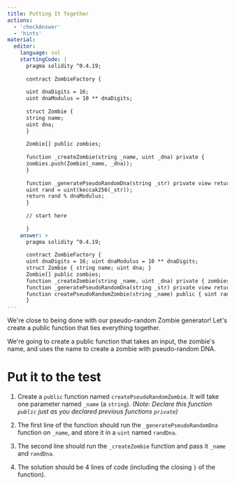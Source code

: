```yaml
---
title: Putting It Together
actions:
  - 'checkAnswer'
  - 'hints'
material:
  editor:
    language: sol
    startingCode: |
      pragma solidity ^0.4.19;
      
      contract ZombieFactory {
      
      uint dnaDigits = 16;
      uint dnaModulus = 10 ** dnaDigits;
      
      struct Zombie {
      string name;
      uint dna;
      }
      
      Zombie[] public zombies;
      
      function _createZombie(string _name, uint _dna) private {
      zombies.push(Zombie(_name, _dna));
      }
      
      function _generatePseudoRandomDna(string _str) private view returns (uint) {
      uint rand = uint(keccak256(_str));
      return rand % dnaModulus;
      }
      
      // start here
      
      }
    answer: >
      pragma solidity ^0.4.19;
      
      contract ZombieFactory {
      uint dnaDigits = 16; uint dnaModulus = 10 ** dnaDigits;
      struct Zombie { string name; uint dna; }
      Zombie[] public zombies;
      function _createZombie(string _name, uint _dna) private { zombies.push(Zombie(_name, _dna)); }
      function _generatePseudoRandomDna(string _str) private view returns (uint) { uint rand = uint(keccak256(_str)); return rand % dnaModulus; }
      function createPseudoRandomZombie(string _name) public { uint randDna = _generatePseudoRandomDna(_name); _createZombie(_name, randDna); }
      }
---
```

We're close to being done with our pseudo-random Zombie generator! Let's create a public function that ties everything together.

We're going to create a public function that takes an input, the zombie's name, and uses the name to create a zombie with pseudo-random DNA.

# Put it to the test

1. Create a `public` function named `createPseudoRandomZombie`. It will take one parameter named `_name` (a `string`). *(Note: Declare this function `public` just as you declared previous functions `private`)*

2. The first line of the function should run the `_generatePseudoRandomDna` function on `_name`, and store it in a `uint` named `randDna`.

3. The second line should run the `_createZombie` function and pass it `_name` and `randDna`.

4. The solution should be 4 lines of code (including the closing `}` of the function).

